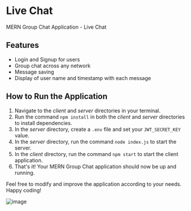 # Live Chat
MERN Group Chat Application - Live Chat

## Features
- Login and Signup for users
- Group chat across any network
- Message saving
- Display of user name and timestamp with each message

## How to Run the Application
1. Navigate to the _client_ and _server_ directories in your terminal.
2. Run the command `npm install` in both the _client_ and _server_ directories to install dependencies.
3. In the _server_ directory, create a `.env` file and set your `JWT_SECRET_KEY` value.
4. In the _server_ directory, run the command `node index.js` to start the server.
5. In the _client_ directory, run the command `npm start` to start the client application.
6. That's it! Your MERN Group Chat application should now be up and running.

Feel free to modify and improve the application according to your needs. Happy coding!

![image](https://github.com/Karankhatik/chat-app/assets/100562135/fa90952a-08ca-4ebf-a1fe-bb70bfa8e58c)

 

